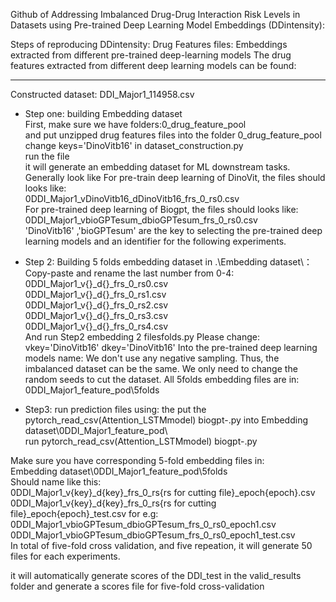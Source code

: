 Github of Addressing Imbalanced Drug-Drug Interaction Risk Levels in Datasets using Pre-trained Deep Learning Model Embeddings (DDintensity):

Steps of reproducing DDintensity:
Drug Features files:
Embeddings extracted from different pre-trained deep-learning models
The drug features extracted from different deep learning models can be found:
__________________
Constructed dataset:
DDI_Major1_114958.csv

* Step one:  building Embedding dataset  
First, make sure we have folders:0_drug_feature_pool  
and put unzipped drug features files into the folder 0_drug_feature_pool  
change 
keys='DinoVitb16' in dataset_construction.py  
run the file  
it will generate an embedding dataset for ML downstream tasks.  
Generally look like
For pre-train deep learning of DinoVit, the files should looks like:  
0DDI_Major1_vDinoVitb16_dDinoVitb16_frs_0_rs0.csv  
For pre-trained deep learning of Biogpt, the files should looks like:  
0DDI_Major1_vbioGPTesum_dbioGPTesum_frs_0_rs0.csv   
'DinoVitb16' ,'bioGPTesum' are the key to selecting the pre-trained deep learning models and an identifier for the following experiments.  

* Step 2: Building 5 folds embedding dataset
in .\Embedding dataset\：  
Copy-paste and rename the last number from 0-4:  
0DDI_Major1_v{}_d{}_frs_0_rs0.csv  
0DDI_Major1_v{}_d{}_frs_0_rs1.csv  
0DDI_Major1_v{}_d{}_frs_0_rs2.csv  
0DDI_Major1_v{}_d{}_frs_0_rs3.csv  
0DDI_Major1_v{}_d{}_frs_0_rs4.csv  
And run 
Step2 embedding 2 filesfolds.py
Please change:
vkey='DinoVitb16'
dkey='DinoVitb16'
Into the pre-trained deep learning models name:
We don't use any negative sampling. Thus, the imbalanced dataset can be the same. We only need to change the random seeds to cut the dataset.
All 5folds embedding files are in:
0DDI_Major1_feature_pod\5folds

* Step3: run prediction files using:
the put the pytorch_read_csv(Attention_LSTMmodel) biogpt-.py into 
Embedding dataset\0DDI_Major1_feature_pod\  
run pytorch_read_csv(Attention_LSTMmodel) biogpt-.py  

Make sure you have corresponding 5-fold embedding files in:  
Embedding dataset\0DDI_Major1_feature_pod\5folds  
Should name like this:  
0DDI_Major1_v{key}_d{key}_frs_0_rs{rs for cutting file}_epoch{epoch}.csv
0DDI_Major1_v{key}_d{key}_frs_0_rs{rs for cutting file}_epoch{epoch}_test.csv
for e.g:
0DDI_Major1_vbioGPTesum_dbioGPTesum_frs_0_rs0_epoch1.csv
0DDI_Major1_vbioGPTesum_dbioGPTesum_frs_0_rs0_epoch1_test.csv  
In total of five-fold cross validation, and five repeation, it will generate 50 files for each experiments.  


it will automatically generate scores of the DDI_test in the valid_results folder
and generate a scores file for five-fold cross-validation
